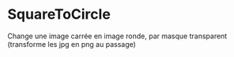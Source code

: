 # SquareToCircle
Change une image carrée en image ronde, par masque transparent (transforme les jpg en png au passage)
